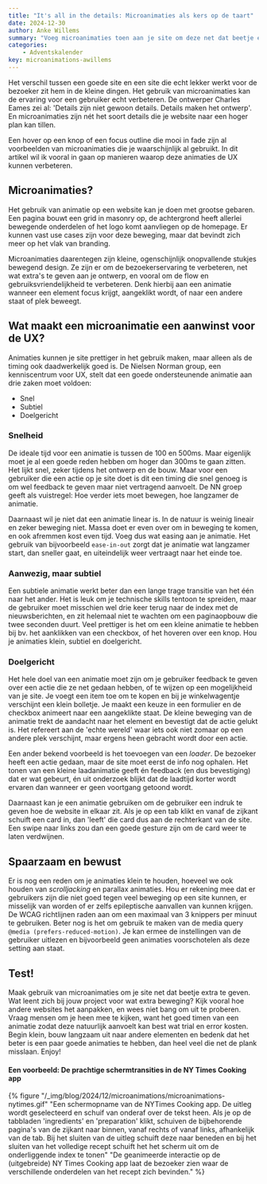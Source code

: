 ```yaml
---
title: "It's all in the details: Microanimaties als kers op de taart"
date: 2024-12-30
author: Anke Willems
summary: "Voeg microanimaties toen aan je site om deze net dat beetje extra te geven."
categories:
    - Adventskalender
key: microanimations-awillems
---
```


Het verschil tussen een goede site en een site die echt lekker werkt voor de bezoeker zit hem in de kleine dingen. Het gebruik van microanimaties kan de ervaring voor een gebruiker echt verbeteren. De ontwerper Charles Eames zei al: 'Details zijn niet gewoon details. Details maken het ontwerp'. En microanimaties zijn nét het soort details die je website naar een hoger plan kan tillen.

Een hover op een knop of een focus outline die mooi in fade zijn al voorbeelden van microanimaties die je waarschijnlijk al gebruikt. In dit artikel wil ik vooral in gaan op manieren waarop deze animaties de UX kunnen verbeteren.

## Microanimaties?

Het gebruik van animatie op een website kan je doen met grootse gebaren. Een pagina bouwt een grid in masonry op, de achtergrond heeft allerlei bewegende onderdelen of het logo komt aanvliegen op de homepage. Er kunnen vast use cases zijn voor deze beweging, maar dat bevindt zich meer op het vlak van branding.

Microanimaties daarentegen zijn kleine, ogenschijnlijk onopvallende stukjes bewegend design. Ze zijn er om de bezoekerservaring te verbeteren, net wat extra's te geven aan je ontwerp, en vooral om de flow en gebruiksvriendelijkheid te verbeteren. Denk hierbij aan een animatie wanneer een element focus krijgt, aangeklikt wordt, of naar een andere staat of plek beweegt.

## Wat maakt een microanimatie een aanwinst voor de UX?

Animaties kunnen je site prettiger in het gebruik maken, maar alleen als de timing ook daadwerkelijk goed is. De Nielsen Norman group, een kenniscentrum voor UX, stelt dat een goede ondersteunende animatie aan drie zaken moet voldoen:

- Snel
- Subtiel
- Doelgericht

### Snelheid

De ideale tijd voor een animatie is tussen de 100 en 500ms. Maar eigenlijk moet je al een goede reden hebben om hoger dan 300ms te gaan zitten. Het lijkt snel, zeker tijdens het ontwerp en de bouw. Maar voor een gebruiker die een actie op je site doet is dit een timing die snel genoeg is om wel feedback te geven maar niet vertragend aanvoelt. De NN groep geeft als vuistregel: Hoe verder iets moet bewegen, hoe langzamer de animatie.

Daarnaast wil je niet dat een animatie linear is. In de natuur is weinig lineair en zeker beweging niet. Massa doet er even over om in beweging te komen, en ook afremmen kost even tijd. Voeg dus wat easing aan je animatie. Het gebruik van bijvoorbeeld `ease-in-out` zorgt dat je animatie wat langzamer start, dan sneller gaat, en uiteindelijk weer vertraagt naar het einde toe.

### Aanwezig, maar subtiel

Een subtiele animatie werkt beter dan een lange trage transitie van het één naar het ander. Het is leuk om je technische skills tentoon te spreiden, maar de gebruiker moet misschien wel drie keer terug naar de index met de nieuwsberichten, en zit helemaal niet te wachten om een paginaopbouw die twee seconden duurt. Veel prettiger is het om een kleine animatie te hebben bij bv. het aanklikken van een checkbox, of het hoveren over een knop. Hou je animaties klein, subtiel en doelgericht.

### Doelgericht

Het hele doel van een animatie moet zijn om je gebruiker feedback te geven over een actie die ze net gedaan hebben, of te wijzen op een mogelijkheid van je site. Je voegt een item toe om te kopen en bij je winkelwagentje verschijnt een klein bolletje. Je maakt een keuze in een formulier en de checkbox animeert naar een aangeklikte staat. De kleine beweging van de animatie trekt de aandacht naar het element en bevestigt dat de actie gelukt is. Het refereert aan de 'echte wereld' waar iets ook niet zomaar op een andere plek verschijnt, maar ergens heen gebracht wordt door een actie.

Een ander bekend voorbeeld is het toevoegen van een _loader_. De bezoeker heeft een actie gedaan, maar de site moet eerst de info nog ophalen. Het tonen van een kleine laadanimatie geeft én feedback (en dus bevestiging) dat er wat gebeurt, én uit onderzoek blijkt dat de laadtijd korter wordt ervaren dan wanneer er geen voortgang getoond wordt.

Daarnaast kan je een animatie gebruiken om de gebruiker een indruk te geven hoe de website in elkaar zit. Als je op een tab klikt en vanaf de zijkant schuift een card in, dan 'leeft' die card dus aan de rechterkant van de site. Een swipe naar links zou dan een goede gesture zijn om de card weer te laten verdwijnen.

## Spaarzaam en bewust

Er is nog een reden om je animaties klein te houden, hoeveel we ook houden van _scrolljacking_ en parallax animaties. Hou er rekening mee dat er gebruikers zijn die niet goed tegen veel beweging op een site kunnen, er misselijk van worden of er zelfs epileptische aanvallen van kunnen krijgen. De WCAG richtlijnen raden aan om een maximaal van 3 knippers per minuut te gebruiken. Beter nog is het om gebruik te maken van de media query `@media (prefers-reduced-motion)`. Je kan ermee de instellingen van de gebruiker uitlezen en bijvoorbeeld geen animaties voorschotelen als deze setting aan staat.

## Test!

Maak gebruik van microanimaties om je site net dat beetje extra te geven. Wat leent zich bij jouw project voor wat extra beweging? Kijk vooral hoe andere websites het aanpakken, en wees niet bang om uit te proberen. Vraag mensen om je heen mee te kijken, want het goed timen van een animatie zodat deze natuurlijk aanvoelt kan best wat trial en error kosten. Begin klein, bouw langzaam uit naar andere elementen en bedenk dat het beter is een paar goede animaties te hebben, dan heel veel die net de plank misslaan. Enjoy!



#### Een voorbeeld: De prachtige schermtransities in de NY Times Cooking app

{% figure "/_img/blog/2024/12/microanimations/microanimations-nytimes.gif" "Een schermopname van de NYTimes Cooking app. De uitleg wordt geselecteerd en schuif van onderaf over de tekst heen. Als je op de tabbladen 'ingredients' en 'preparation' klikt, schuiven de bijbehorende pagina's van de zijkant naar binnen, vanaf rechts of vanaf links, afhankelijk van de tab. Bij het sluiten van de uitleg schuift deze naar beneden en bij het sluiten van het volledige recept schuift het het scherm uit om de onderliggende index te tonen" "De geanimeerde interactie op de (uitgebreide) NY Times Cooking app laat de bezoeker zien waar de verschillende onderdelen van het recept zich bevinden." %}
